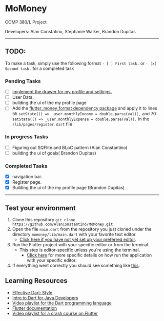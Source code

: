 # MoMoney
COMP 380/L Project

Developers:
Alan Constatino,
Stephanie Walker,
Brandon Dupitas

<hr>

## TODO:
To make a task, simply use the following format ```- [ ] First task.``` or ```- [x] Second task.``` for a completed task

### Pending Tasks
- [ ] [Implement the drawer for my profile and settings.](https://flutter.dev/docs/cookbook/design/drawer)
- [ ] User Data.
- [ ] building the ui of the my profile page
- [ ] Add the [flutter_money_format dependency package](https://pub.dev/packages/flutter_money_formatter#-example-tab-) and apply it to lines 55 `setState(() => _user.monthlyIncome = double.parse(val)),` and 70 `setState(() => _user.monthlyExpense = double.parse(val)),` in the `/lib/pages/register.dart` file

### In progress Tasks
- [ ] Figuring out SQFlite and BLoC pattern (Alan Constantino)
- [ ] building the ui of goals( Brandon Dupitas)

### Completed Tasks
- [x] navigation bar.
- [x] Register page.
- [x] Building the ui of the my profile page (Brandon Dupitas)

<hr>

## Test your environment
1. Clone this repository ```git clone https://github.com/AlanConstantino/MoMoney.git```
2. Open the file ```main.dart``` from the repository you just cloned under the directory ```momoney/lib/main.dart``` with your favorite text editor.
   - [Click here if you have not yet set up your preferred editor](https://flutter.dev/docs/get-started/editor?tab=vscode).
3. Run the Flutter project with your specific editor or from the terminal.
   - This step is editor-specific unless you're using the terminal.
     - [Click here](https://flutter.dev/docs/get-started/test-drive?tab=vscode) for more specific details on how run the
       application with your specific editor.
4. If everything went correctly you should see something like [this](https://imgur.com/qAvDeuB).

## Learning Resources
- [Effective Dart: Style](https://dart.dev/guides/language/effective-dart/style)
- [Intro to Dart for Java Developers](https://codelabs.developers.google.com/codelabs/from-java-to-dart/#0)
- [Video playlist for the Dart programming language](https://www.youtube.com/watch?v=5rtujDjt50I&list=PLlxmoA0rQ-LyHW9voBdNo4gEEIh0SjG-q)
- [Flutter documentation](https://flutter.dev/docs)
- [Video playlist for a crash course on Flutter](https://fluttercrashcourse.com/lessons/materialapp-scaffold-appbar-text)

